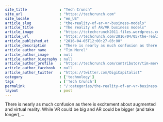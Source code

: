 ```yaml
---
site_title               : "Tech Crunch"
site_url                 : "https://techcrunch.com"
site_locale              : "en_US"
article_slug             : "the-reality-of-ar-vr-business-models"
article_title            : "The reality of AR/VR business models"
article_image            : "https://tctechcrunch2011.files.wordpress.com/2015/12/bizvr.jpg?w=764&h=400&crop=1"
article_url              : "https://techcrunch.com/2016/04/05/the-reality-of-arvr-business-models/"
article_published_at     : "2016-04-05T12:00:27-03:00"
article_description      : "There is nearly as much confusion as there is excitement about augmented and virtual reality. While VR could be big and AR could be bigger (and take longer),..."
article_author_name      : "Tim Merel"
article_author_image     : null
article_author_biography : null
article_author_profile   : "https://techcrunch.com/contributor/tim-merel/"
article_author_facebook  : null
article_author_twitter   : "https://twitter.com/DigiCapitalist"
category                 : ['technology']
tags                     : ['Tech Crunch']
permalink                : "/:categories/the-reality-of-ar-vr-business-models/"
layout                   : post
---
```


There is nearly as much confusion as there is excitement about augmented and virtual reality. While VR could be big and AR could be bigger (and take longer),...
